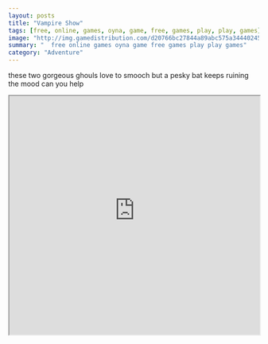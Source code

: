 ```yaml
---
layout: posts
title: "Vampire Show"
tags: [free, online, games, oyna, game, free, games, play, play, games]
image: "http://img.gamedistribution.com/d20766bc27844a89abc575a34440245b.jpg"
summary: "  free online games oyna game free games play play games"
category: "Adventure"
---
```


these two gorgeous ghouls love to smooch but a pesky bat keeps ruining the mood can you help

<iframe width="100%" height="480px;" src="http://flash.gamedistribution.com?game=d20766bc27844a89abc575a34440245b"></iframe>